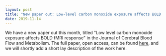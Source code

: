 ```yaml
---
layout: post
title: "New paper out: Low-level carbon monoxide exposure affects BOLD fMRI response"
date: 2019-11-14
---
```


We have a new paper out this month, titled "Low level carbon monoxide exposure affects BOLD fMRI response" in the Journal of Cerebral Blood Flow and Metabolism. The full paper, open access, can be found <a href="https://journals.sagepub.com/doi/full/10.1177/0271678X19887358">here</a>, and we will shortly add a short lay description of the work here. 
